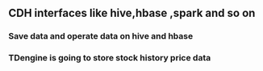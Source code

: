 ## CDH interfaces like hive,hbase ,spark and so on
### Save data and operate data  on hive and hbase
### TDengine is going to store stock history price data